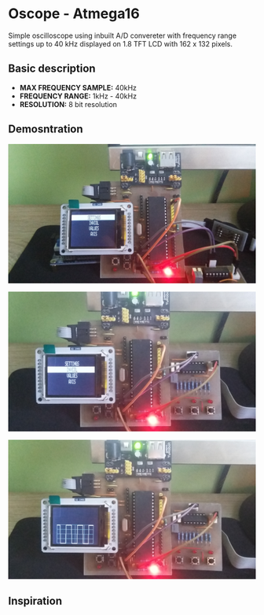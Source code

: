 <h1>Oscope - Atmega16</h1>
  <p>Simple oscilloscope using inbuilt A/D convereter with frequency range settings up to 40 kHz displayed on 1.8 TFT LCD with 162 x 132 pixels.</p>
<h2>Basic description</h2>
<p>
  <ul>
    <li><b>MAX FREQUENCY SAMPLE:</b>&nbsp;40kHz</li>
    <li><b>FREQUENCY RANGE:</b>&nbsp;1kHz - 40kHz</li>    
    <li><b>RESOLUTION:</b>&nbsp;8 bit resolution</li>
  </ul>
<h2>Demosntration</h2>
  <p><img src="img/oscope-1.jpg" /></p>
  <p><img src="img/oscope-2.jpg" /></p>
  <p><img src="img/oscope-3.jpg" /></p>
<h2>Inspiration</h2>  
</p>

